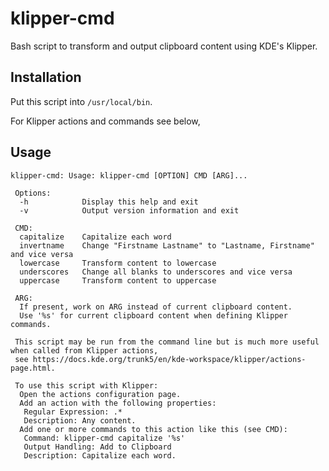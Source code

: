 # klipper-cmd

Bash script to transform and output clipboard content using KDE's Klipper.

## Installation

Put this script into `/usr/local/bin`.

For Klipper actions and commands see below,

## Usage

```
klipper-cmd: Usage: klipper-cmd [OPTION] CMD [ARG]...

 Options:
  -h            Display this help and exit
  -v            Output version information and exit
 
 CMD:
  capitalize    Capitalize each word
  invertname    Change "Firstname Lastname" to "Lastname, Firstname" and vice versa
  lowercase     Transform content to lowercase
  underscores   Change all blanks to underscores and vice versa
  uppercase     Transform content to uppercase
  
 ARG:
  If present, work on ARG instead of current clipboard content.
  Use '%s' for current clipboard content when defining Klipper commands.

 This script may be run from the command line but is much more useful when called from Klipper actions, 
 see https://docs.kde.org/trunk5/en/kde-workspace/klipper/actions-page.html.
 
 To use this script with Klipper:
  Open the actions configuration page.
  Add an action with the following properties:
   Regular Expression: .*
   Description: Any content.
  Add one or more commands to this action like this (see CMD):
   Command: klipper-cmd capitalize '%s' 
   Output Handling: Add to Clipboard
   Description: Capitalize each word.
```

